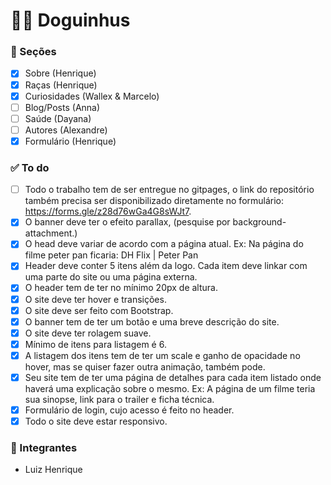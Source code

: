 # 🐕‍🦺 Doguinhus

### 📄 Seções

- [x] Sobre (Henrique)
- [x] Raças (Henrique)
- [x] Curiosidades (Wallex & Marcelo)
- [ ] Blog/Posts (Anna)
- [ ] Saúde (Dayana)
- [ ] Autores (Alexandre)
- [x] Formulário (Henrique)

### ✅ To do

- [ ] Todo o trabalho tem de ser entregue no gitpages, o link do repositório também precisa ser disponibilizado diretamente no formulário: https://forms.gle/z28d76wGa4G8sWJt7.
- [x] O banner deve ter o efeito parallax, (pesquise por background-attachment.)
- [x] O head deve variar de acordo com a página atual. Ex: Na página do filme peter pan ficaria: DH Flix | Peter Pan
- [x] Header deve conter 5 itens além da logo. Cada item deve linkar com uma parte do site ou uma página externa.
- [x] O header tem de ter no mínimo 20px de altura.
- [x] O site deve ter hover e transições.
- [x] O site deve ser feito com Bootstrap.
- [x] O banner tem de ter um botão e uma breve descrição do site.
- [x] O site deve ter rolagem suave.
- [x] Mínimo de itens para listagem é 6.
- [x] A listagem dos itens tem de ter um scale e ganho de opacidade no hover, mas se quiser fazer outra animação, também pode.
- [x] Seu site tem de ter uma página de detalhes para cada item listado onde haverá uma explicação sobre o mesmo. Ex: A página de um filme teria sua sinopse, link para o trailer e ficha técnica.
- [x] Formulário de login, cujo acesso é feito no header.
- [x] Todo o site deve estar responsivo.

### 👤 Integrantes 
- Luiz Henrique
